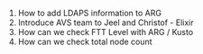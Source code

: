 1. How to add LDAPS information to ARG
2. Introduce AVS team to Jeel and Christof - Elixir
3. How can we check FTT Level with ARG / Kusto
4. How can we check total node count

